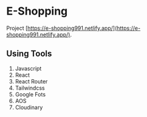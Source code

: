 # E-Shopping

Project [https://e-shopping991.netlify.app/](https://e-shopping991.netlify.app/).

## Using Tools

1. Javascript
2. React
2. React Router
3. Tailwindcss
4. Google Fots
5. AOS
6. Cloudinary

